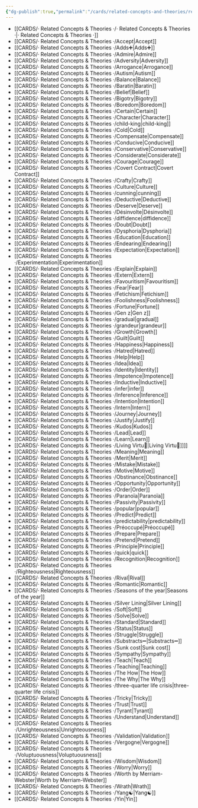 ```yaml
---
{"dg-publish":true,"permalink":"/cards/related-concepts-and-theories/related-concepts-and-theories/","created":"2022-12-27T18:37:01.494+01:00","updated":"2023-05-03T16:55:38.630+02:00"}
---
```



- [[CARDS/· Related Concepts & Theories ·/· Related Concepts & Theories ·\|· Related Concepts & Theories ·]]
- [[CARDS/· Related Concepts & Theories ·/Accept\|Accept]]
- [[CARDS/· Related Concepts & Theories ·/Adds➕\|Adds➕]]
- [[CARDS/· Related Concepts & Theories ·/Admire\|Admire]]
- [[CARDS/· Related Concepts & Theories ·/Adversity\|Adversity]]
- [[CARDS/· Related Concepts & Theories ·/Arrogance\|Arrogance]]
- [[CARDS/· Related Concepts & Theories ·/Autism\|Autism]]
- [[CARDS/· Related Concepts & Theories ·/Balance\|Balance]]
- [[CARDS/· Related Concepts & Theories ·/Baratin\|Baratin]]
- [[CARDS/· Related Concepts & Theories ·/Belief\|Belief]]
- [[CARDS/· Related Concepts & Theories ·/Bigotry\|Bigotry]]
- [[CARDS/· Related Concepts & Theories ·/Boredom\|Boredom]]
- [[CARDS/· Related Concepts & Theories ·/Certain\|Certain]]
- [[CARDS/· Related Concepts & Theories ·/Character\|Character]]
- [[CARDS/· Related Concepts & Theories ·/child-king\|child-king]]
- [[CARDS/· Related Concepts & Theories ·/Cold\|Cold]]
- [[CARDS/· Related Concepts & Theories ·/Compensate\|Compensate]]
- [[CARDS/· Related Concepts & Theories ·/Conducive\|Conducive]]
- [[CARDS/· Related Concepts & Theories ·/Conservative\|Conservative]]
- [[CARDS/· Related Concepts & Theories ·/Considerate\|Considerate]]
- [[CARDS/· Related Concepts & Theories ·/Courage\|Courage]]
- [[CARDS/· Related Concepts & Theories ·/Covert Contract\|Covert Contract]]
- [[CARDS/· Related Concepts & Theories ·/Crafty\|Crafty]]
- [[CARDS/· Related Concepts & Theories ·/Culture\|Culture]]
- [[CARDS/· Related Concepts & Theories ·/cunning\|cunning]]
- [[CARDS/· Related Concepts & Theories ·/Deductive\|Deductive]]
- [[CARDS/· Related Concepts & Theories ·/Deserve\|Deserve]]
- [[CARDS/· Related Concepts & Theories ·/Désinvolte\|Désinvolte]]
- [[CARDS/· Related Concepts & Theories ·/diffidence\|diffidence]]
- [[CARDS/· Related Concepts & Theories ·/Doubt\|Doubt]]
- [[CARDS/· Related Concepts & Theories ·/Dysphoria\|Dysphoria]]
- [[CARDS/· Related Concepts & Theories ·/Education\|Education]]
- [[CARDS/· Related Concepts & Theories ·/Endearing\|Endearing]]
- [[CARDS/· Related Concepts & Theories ·/Expectation\|Expectation]]
- [[CARDS/· Related Concepts & Theories ·/Experimentation\|Experimentation]]
- [[CARDS/· Related Concepts & Theories ·/Explain\|Explain]]
- [[CARDS/· Related Concepts & Theories ·/Extern\|Extern]]
- [[CARDS/· Related Concepts & Theories ·/Favouritism\|Favouritism]]
- [[CARDS/· Related Concepts & Theories ·/Fear\|Fear]]
- [[CARDS/· Related Concepts & Theories ·/Fetichism\|Fetichism]]
- [[CARDS/· Related Concepts & Theories ·/Foolishness\|Foolishness]]
- [[CARDS/· Related Concepts & Theories ·/Fortune\|Fortune]]
- [[CARDS/· Related Concepts & Theories ·/Gen z\|Gen z]]
- [[CARDS/· Related Concepts & Theories ·/gradual\|gradual]]
- [[CARDS/· Related Concepts & Theories ·/grandeur\|grandeur]]
- [[CARDS/· Related Concepts & Theories ·/Growth\|Growth]]
- [[CARDS/· Related Concepts & Theories ·/Guilt\|Guilt]]
- [[CARDS/· Related Concepts & Theories ·/Happiness\|Happiness]]
- [[CARDS/· Related Concepts & Theories ·/Hatred\|Hatred]]
- [[CARDS/· Related Concepts & Theories ·/Help\|Help]]
- [[CARDS/· Related Concepts & Theories ·/Idea\|Idea]]
- [[CARDS/· Related Concepts & Theories ·/Identity\|Identity]]
- [[CARDS/· Related Concepts & Theories ·/Impotence\|Impotence]]
- [[CARDS/· Related Concepts & Theories ·/Inductive\|Inductive]]
- [[CARDS/· Related Concepts & Theories ·/infer\|infer]]
- [[CARDS/· Related Concepts & Theories ·/Inference\|Inference]]
- [[CARDS/· Related Concepts & Theories ·/Intention\|Intention]]
- [[CARDS/· Related Concepts & Theories ·/Intern\|Intern]]
- [[CARDS/· Related Concepts & Theories ·/Journey\|Journey]]
- [[CARDS/· Related Concepts & Theories ·/Justify\|Justify]]
- [[CARDS/· Related Concepts & Theories ·/Kudos\|Kudos]]
- [[CARDS/· Related Concepts & Theories ·/Lead\|Lead]]
- [[CARDS/· Related Concepts & Theories ·/Learn\|Learn]]
- [[CARDS/· Related Concepts & Theories ·/Living Virtu🙇\|Living Virtu🙇]]]]
- [[CARDS/· Related Concepts & Theories ·/Meaning\|Meaning]]
- [[CARDS/· Related Concepts & Theories ·/Merit\|Merit]]
- [[CARDS/· Related Concepts & Theories ·/Mistake\|Mistake]]
- [[CARDS/· Related Concepts & Theories ·/Motive\|Motive]]
- [[CARDS/· Related Concepts & Theories ·/Obstinance\|Obstinance]]
- [[CARDS/· Related Concepts & Theories ·/Opportunity\|Opportunity]]
- [[CARDS/· Related Concepts & Theories ·/Order\|Order]]
- [[CARDS/· Related Concepts & Theories ·/Paranoïa\|Paranoïa]]
- [[CARDS/· Related Concepts & Theories ·/Passivity\|Passivity]]
- [[CARDS/· Related Concepts & Theories ·/popular\|popular]]
- [[CARDS/· Related Concepts & Theories ·/Predict\|Predict]]
- [[CARDS/· Related Concepts & Theories ·/predictability\|predictability]]
- [[CARDS/· Related Concepts & Theories ·/Préoccupé\|Préoccupé]]
- [[CARDS/· Related Concepts & Theories ·/Prepare\|Prepare]]
- [[CARDS/· Related Concepts & Theories ·/Pretend\|Pretend]]
- [[CARDS/· Related Concepts & Theories ·/Principle\|Principle]]
- [[CARDS/· Related Concepts & Theories ·/quick\|quick]]
- [[CARDS/· Related Concepts & Theories ·/Recognition\|Recognition]]
- [[CARDS/· Related Concepts & Theories ·/Righteousness\|Righteousness]]
- [[CARDS/· Related Concepts & Theories ·/Rival\|Rival]]
- [[CARDS/· Related Concepts & Theories ·/Romantic\|Romantic]]
- [[CARDS/· Related Concepts & Theories ·/Seasons of the year\|Seasons of the year]]
- [[CARDS/· Related Concepts & Theories ·/Silver Lining\|Silver Lining]]
- [[CARDS/· Related Concepts & Theories ·/Soft\|Soft]]
- [[CARDS/· Related Concepts & Theories ·/Solve\|Solve]]
- [[CARDS/· Related Concepts & Theories ·/Standard\|Standard]]
- [[CARDS/· Related Concepts & Theories ·/Status\|Status]]
- [[CARDS/· Related Concepts & Theories ·/Struggle\|Struggle]]
- [[CARDS/· Related Concepts & Theories ·/Substracts➖\|Substracts➖]]
- [[CARDS/· Related Concepts & Theories ·/Sunk cost\|Sunk cost]]
- [[CARDS/· Related Concepts & Theories ·/Sympathy\|Sympathy]]
- [[CARDS/· Related Concepts & Theories ·/Teach\|Teach]]
- [[CARDS/· Related Concepts & Theories ·/Teaching\|Teaching]]
- [[CARDS/· Related Concepts & Theories ·/The How\|The How]]
- [[CARDS/· Related Concepts & Theories ·/The Why\|The Why]]
- [[CARDS/· Related Concepts & Theories ·/three-quarter life crisis\|three-quarter life crisis]]
- [[CARDS/· Related Concepts & Theories ·/Tricky\|Tricky]]
- [[CARDS/· Related Concepts & Theories ·/Trust\|Trust]]
- [[CARDS/· Related Concepts & Theories ·/Tyrant\|Tyrant]]
- [[CARDS/· Related Concepts & Theories ·/Understand\|Understand]]
- [[CARDS/· Related Concepts & Theories ·/Unrighteousness\|Unrighteousness]]
- [[CARDS/· Related Concepts & Theories ·/Validation\|Validation]]
- [[CARDS/· Related Concepts & Theories ·/Vergogne\|Vergogne]]
- [[CARDS/· Related Concepts & Theories ·/Voluptuousness\|Voluptuousness]]
- [[CARDS/· Related Concepts & Theories ·/Wisdom\|Wisdom]]
- [[CARDS/· Related Concepts & Theories ·/Worry\|Worry]]
- [[CARDS/· Related Concepts & Theories ·/Worth by Merriam-Webster\|Worth by Merriam-Webster]]
- [[CARDS/· Related Concepts & Theories ·/Wrath\|Wrath]]
- [[CARDS/· Related Concepts & Theories ·/Yang☯️\|Yang☯️]]
- [[CARDS/· Related Concepts & Theories ·/Yin\|Yin]]



